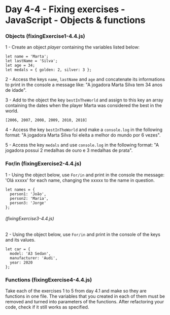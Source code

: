 # Day 4-4 - Fixing exercises - JavaScript - Objects & functions

### Objects (fixingExercise1-4.4.js)

1 - Create an object _player_ containing the variables listed below:

```
let name = 'Marta';
let lastName = 'Silva';
let age = 34;
let medals = { golden: 2, silver: 3 };
```

2 - Access the keys `name`, `lastName` and `age` and concatenate its informations to print in the console a message like: "A jogadora Marta Silva tem 34 anos de idade".

3 - Add to the object the key `bestInTheWorld` and assign to this key an array containing the dates when the player Marta was considered the best in the world.

```
[2006, 2007, 2008, 2009, 2010, 2018]
```

4 - Access the key `bestInTheWorld` and make a `console.log` in the following format: "A jogadora Marta Silva foi eleita a melhor do mundo por 6 vezes".

5 - Access the key `medals` and use `console.log` in the following format: "A jogadora possui 2 medalhas de ouro e 3 medalhas de prata".

### For/in (fixingExercise2-4.4.js)

1 - Using the object below, use `For/in` and print in the console the message: 'Olá xxxxx' for each name, changing the xxxxx to the name in question.

```
let names = {
  person1: 'João',
  person2: 'Maria',
  person3: 'Jorge' 
};
```

###### (fixingExercise3-4.4.js)
2 - Using the object below, use `For/in` and print in the console of the keys and its values.

```
let car = {
  model: 'A3 Sedan',
  manufacturer: 'Audi',
  year: 2020
};
```

### Functions (fixingExercise4-4.4.js)

Take each of the exercises 1 to 5 from day 4.1 and make so they are functions in one file. The variables that you created in each of them must be removed and turned into parameters of the functions.
After refactoring your code, check if it still works as specified.